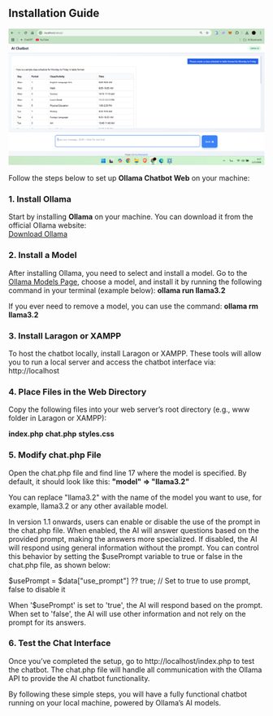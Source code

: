 ## Installation Guide

![Chatbot Interface](screenshot1-2.png)

   Follow the steps below to set up **Ollama Chatbot Web** on your machine:

### 1. Install Ollama
   Start by installing **Ollama** on your machine. You can download it from the official Ollama website:  
[Download Ollama](https://ollama.com/)

### 2. Install a Model
   After installing Ollama, you need to select and install a model. Go to the [Ollama Models Page](https://ollama.com/models), choose a model, and install it by running the following command in your terminal (example below):
**ollama run llama3.2**

   If you ever need to remove a model, you can use the command:
**ollama rm llama3.2**

### 3. Install Laragon or XAMPP
   To host the chatbot locally, install Laragon or XAMPP. These tools will allow you to run a local server and access the chatbot interface via:
http://localhost

### 4. Place Files in the Web Directory
   Copy the following files into your web server’s root directory (e.g., www folder in Laragon or XAMPP):

**index.php**
**chat.php**
**styles.css**

### 5. Modify chat.php File
   Open the chat.php file and find line 17 where the model is specified. By default, it should look like this:
**"model" => "llama3.2"**

You can replace "llama3.2" with the name of the model you want to use, for example, llama3.2 or any other available model.

In version 1.1 onwards, users can enable or disable the use of the prompt in the chat.php file. When enabled, the AI will answer questions based on the provided prompt, making the answers more specialized. If disabled, the AI will respond using general information without the prompt.
You can control this behavior by setting the $usePrompt variable to true or false in the chat.php file, as shown below:

$usePrompt = $data["use_prompt"] ?? true;  // Set to true to use prompt, false to disable it

When '$usePrompt' is set to 'true', the AI will respond based on the prompt. When set to 'false', the AI will use other information and not rely on the prompt for its answers.

### 6. Test the Chat Interface
   Once you’ve completed the setup, go to http://localhost/index.php to test the chatbot. The chat.php file will handle all communication with the Ollama API to provide the AI chatbot functionality.

By following these simple steps, you will have a fully functional chatbot running on your local machine, powered by Ollama’s AI models.
